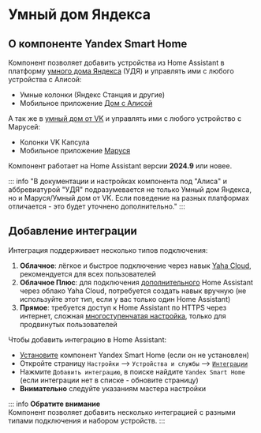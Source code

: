 # Умный дом Яндекса

## О компоненте Yandex Smart Home

Компонент позволяет добавить устройства из Home Assistant в платформу [умного дома Яндекса](https://yandex.ru/dev/dialogs/smart-home) (УДЯ) и управлять ими с любого устройства с Алисой:

* Умные колонки (Яндекс Станция и другие)
* Мобильное приложение [Дом с Алисой](https://ya.cc/iot_app)

А так же в [умный дом от VK](https://marusia.vk.com) и управлять ими с любого устройство с Марусей:

* Колонки VK Капсула
* Мобильное приложение [Маруся](https://marusia.vk.com)

Компонент работает на Home Assistant версии **2024.9** или новее.

::: info
"В документации и настройках компонента под "Алиса" и аббревиатурой "УДЯ" подразумевается не только Умный дом Яндекса, но и Маруся/Умный дом от VK. Если поведение на разных платформах отличается - это будет уточнено дополнительно."
:::

## Добавление интеграции
Интеграция поддерживает несколько типов подключения:

1. **Облачное**: лёгкое и быстрое подключение через навык [Yaha Cloud](https://dialogs.yandex.ru/store/skills/cef326b2-home-assistant), рекомендуется для всех пользователей
2. **Облачное Плюс**: для подключения [дополнительного](../config/multi-ha.md) Home Assistant через облако Yaha Cloud, потребуется создать навык вручную (не используйте этот тип, если у вас только один Home Assistant)
3. **Прямое**: требуется доступ к Home Assistant по HTTPS через интернет, сложная [многоступенчатая настройка](../advanced/direct-connection/index.md), только для продвинутых пользователей

Чтобы добавить интеграцию в Home Assistant:

* [Установите](./component.md) компонент Yandex Smart Home (если он не установлен)
* Откройте страницу `Настройки` --> `Устройства и службы` --> [`Интеграции`](https://my.home-assistant.io/redirect/integrations/)
* Нажмите `Добавить интеграцию`, в поиске найдите `Yandex Smart Home` (если интеграции нет в списке - обновите страницу)
* **Внимательно** следуйте указаниям мастера настройки

::: info 
**Обратите внимание**  
Компонент позволяет добавить несколько интеграцией с разными типами подключения и набором устройств.
:::

